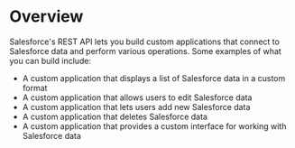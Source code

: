 # Overview
      
Salesforce's REST API lets you build custom applications that connect to Salesforce data and perform various operations. Some examples of what you can build include:

- A custom application that displays a list of Salesforce data in a custom format
- A custom application that allows users to edit Salesforce data
- A custom application that lets users add new Salesforce data
- A custom application that deletes Salesforce data
- A custom application that provides a custom interface for working with Salesforce data